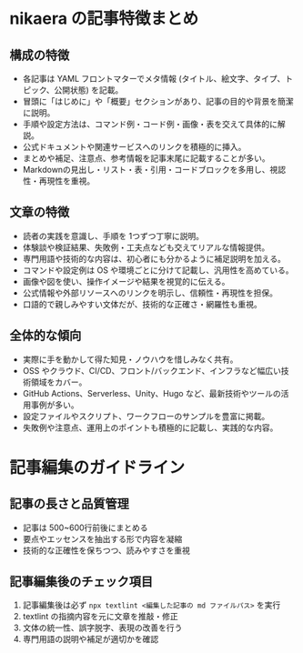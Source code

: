 # nikaera の記事特徴まとめ

## 構成の特徴
- 各記事は YAML フロントマターでメタ情報 (タイトル、絵文字、タイプ、トピック、公開状態) を記載。
- 冒頭に「はじめに」や「概要」セクションがあり、記事の目的や背景を簡潔に説明。
- 手順や設定方法は、コマンド例・コード例・画像・表を交えて具体的に解説。
- 公式ドキュメントや関連サービスへのリンクを積極的に挿入。
- まとめや補足、注意点、参考情報を記事末尾に記載することが多い。
- Markdownの見出し・リスト・表・引用・コードブロックを多用し、視認性・再現性を重視。

## 文章の特徴
- 読者の実践を意識し、手順を 1つずつ丁寧に説明。
- 体験談や検証結果、失敗例・工夫点なども交えてリアルな情報提供。
- 専門用語や技術的な内容は、初心者にも分かるように補足説明を加える。
- コマンドや設定例は OS や環境ごとに分けて記載し、汎用性を高めている。
- 画像や図を使い、操作イメージや結果を視覚的に伝える。
- 公式情報や外部リソースへのリンクを明示し、信頼性・再現性を担保。
- 口語的で親しみやすい文体だが、技術的な正確さ・網羅性も重視。

## 全体的な傾向
- 実際に手を動かして得た知見・ノウハウを惜しみなく共有。
- OSS やクラウド、CI/CD、フロント/バックエンド、インフラなど幅広い技術領域をカバー。
- GitHub Actions、Serverless、Unity、Hugo など、最新技術やツールの活用事例が多い。
- 設定ファイルやスクリプト、ワークフローのサンプルを豊富に掲載。
- 失敗例や注意点、運用上のポイントも積極的に記載し、実践的な内容。

# 記事編集のガイドライン

## 記事の長さと品質管理
- 記事は 500~600行前後にまとめる
- 要点やエッセンスを抽出する形で内容を凝縮
- 技術的な正確性を保ちつつ、読みやすさを重視

## 記事編集後のチェック項目
1. 記事編集後は必ず `npx textlint <編集した記事の md ファイルパス>` を実行
2. textlint の指摘内容を元に文章を推敲・修正
3. 文体の統一性、誤字脱字、表現の改善を行う
4. 専門用語の説明や補足が適切かを確認
